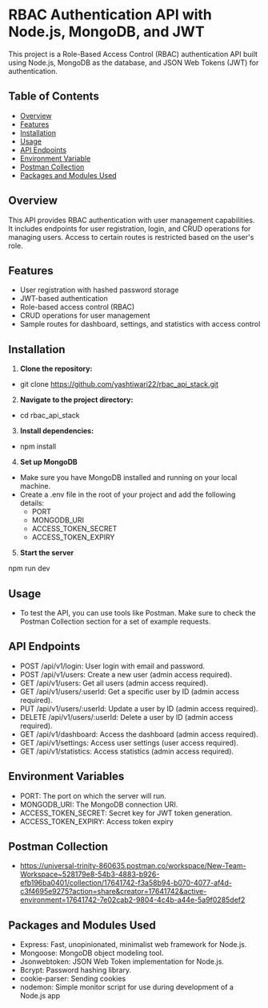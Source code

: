 # RBAC Authentication API with Node.js, MongoDB, and JWT

This project is a Role-Based Access Control (RBAC) authentication API built using Node.js, MongoDB as the database, and JSON Web Tokens (JWT) for authentication.

## Table of Contents

- [Overview](#overview)
- [Features](#features)
- [Installation](#installation)
- [Usage](#usage)
- [API Endpoints](#api-endpoints)
- [Environment Variable](#environment-variable)
- [Postman Collection](#postman-collection)
- [Packages and Modules Used](#packages-and-modules-used)

## Overview

This API provides RBAC authentication with user management capabilities. It includes endpoints for user registration, login, and CRUD operations for managing users. Access to certain routes is restricted based on the user's role.

## Features

- User registration with hashed password storage
- JWT-based authentication
- Role-based access control (RBAC)
- CRUD operations for user management
- Sample routes for dashboard, settings, and statistics with access control

## Installation

1. **Clone the repository:**

- git clone https://github.com/yashtiwari22/rbac_api_stack.git

2. **Navigate to the project directory:**

- cd rbac_api_stack

3. **Install dependencies:**

- npm install

4. **Set up MongoDB**

- Make sure you have MongoDB installed and running on your local machine.
- Create a .env file in the root of your project and add the following details:
  - PORT
  - MONGODB_URI
  - ACCESS_TOKEN_SECRET
  - ACCESS_TOKEN_EXPIRY

5. **Start the server**

npm run dev

## Usage

- To test the API, you can use tools like Postman. Make sure to check the Postman Collection section for a set of example requests.

## API Endpoints

- POST /api/v1/login: User login with email and password.
- POST /api/v1/users: Create a new user (admin access required).
- GET /api/v1/users: Get all users (admin access required).
- GET /api/v1/users/:userId: Get a specific user by ID (admin access required).
- PUT /api/v1/users/:userId: Update a user by ID (admin access required).
- DELETE /api/v1/users/:userId: Delete a user by ID (admin access required).
- GET /api/v1/dashboard: Access the dashboard (admin access required).
- GET /api/v1/settings: Access user settings (user access required).
- GET /api/v1/statistics: Access statistics (admin access required).

## Environment Variables
- PORT: The port on which the server will run.
- MONGODB_URI: The MongoDB connection URI.
- ACCESS_TOKEN_SECRET: Secret key for JWT token generation.
- ACCESS_TOKEN_EXPIRY: Access token expiry 

## Postman Collection

- https://universal-trinity-860635.postman.co/workspace/New-Team-Workspace~528179e8-54b3-4883-b926-efb196ba0401/collection/17641742-f3a58b94-b070-4077-af4d-c3f4695e9275?action=share&creator=17641742&active-environment=17641742-7e02cab2-9804-4c4b-a44e-5a9f0285def2

## Packages and Modules Used

- Express: Fast, unopinionated, minimalist web framework for Node.js.
- Mongoose: MongoDB object modeling tool.
- Jsonwebtoken: JSON Web Token implementation for Node.js.
- Bcrypt: Password hashing library.
- cookie-parser: Sending cookies
- nodemon: Simple monitor script for use during development of a Node.js app
